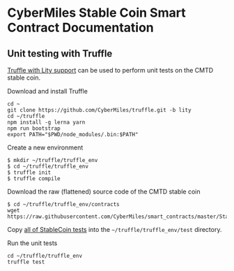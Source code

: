 # CyberMiles Stable Coin Smart Contract Documentation

## Unit testing with Truffle

[Truffle with Lity support](https://github.com/CyberMiles/truffle) can be used to perform unit tests on the CMTD stable coin.

Download and install Truffle

```
cd ~
git clone https://github.com/CyberMiles/truffle.git -b lity
cd ~/truffle
npm install -g lerna yarn
npm run bootstrap
export PATH="$PWD/node_modules/.bin:$PATH"
```

Create a new environment
```
$ mkdir ~/truffle/truffle_env
$ cd ~/truffle/truffle_env
$ truffle init
$ truffle compile
```

Download the raw (flattened) source code of the CMTD stable coin
```
$ cd ~/truffle/truffle_env/contracts
wget https://raw.githubusercontent.com/CyberMiles/smart_contracts/master/StableCoin/StableCoinCMTD.lity
```
Copy [all of StableCoin tests](https://github.com/CyberMiles/smart_contracts/tree/master/StableCoin/tests) into the ```~/truffle/truffle_env/test``` directory.

Run the unit tests
```
cd ~/truffle/truffle_env
truffle test
```





